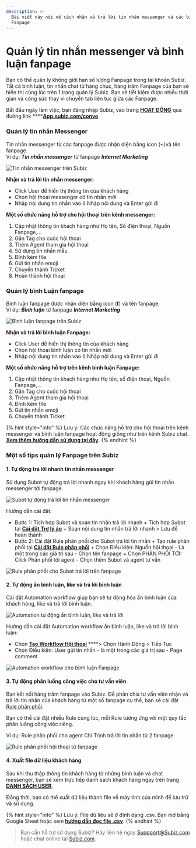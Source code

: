 ```yaml
---
description: >-
  Bài viết này nói về cách nhận và trả lời tin nhắn messenger và các bình luận
  Fanpage
---
```


# Quản lý tin nhắn messenger và bình luận fanpage

Bạn có thể quản lý không giới hạn số lượng Fanpage trong tài khoản Subiz. Tất cả bình luận, tin nhắn chat từ hàng chục, hàng trăm Fanpage của bạn sẽ hiển thị cùng lúc trên 1 trang quản lý Subiz. Bạn sẽ tiết kiệm được nhiều thời gian và công sức thay vì chuyển tab liên tục giữa các Fanpage.

Bắt đầu ngày làm việc, bạn đăng nhập Subiz, vào trang [**HOẠT ĐỘNG**](https://app.subiz.com/convo) qua đường link ****[**App.subiz.com/convo**](https://app.subiz.com/convo)

### **Quản lý tin nhắn Messenger**

Tin nhắn messenger từ các fanpage được nhận diện bằng icon \(**~**\)và tên fanpage.  
Ví dụ: _**Tin nhắn messenger**_ từ fanpage _**Internet Marketing**_

![Tin nh&#x1EAF;n messenger tr&#xEA;n Subiz](../../.gitbook/assets/image%20%2829%29.png)

**Nhận và trả lời tin nhắn messenger:**

* Click User để hiển thị thông tin của khách hàng
* Chọn hội thoại messenger có tin nhắn mới
* Nhập nội dung tin nhắn vào ô Nhập nội dung và Enter gửi đi

**Một số chức năng hỗ trợ cho hội thoại trên kênh messenger:**

1. Cập nhật thông tin khách hàng như Họ tên, Số điện thoại, Nguồn Fanpage,...
2. Gắn Tag cho cuộc hội thoại
3. Thêm Agent tham gia hội thoại
4. Sử dụng tin nhắn mẫu
5. Đính kèm file
6. Gửi tin nhắn emoji
7. Chuyển thành Ticket
8. Hoàn thành hội thoại

### Quản lý bình Luận fanpage

Bình luận fanpage được nhận diện bằng icon \(**f**\) và tên fanpage:   
Ví dụ: _**Bình luận**_ từ fanpage _**Internet Marketing**_

![B&#xEC;nh lu&#x1EAD;n fanpage tr&#xEA;n Subiz](../../.gitbook/assets/image%20%288%29.png)

**Nhận và trả lời bình luận Fanpage:**

* Click User để hiển thị thông tin của khách hàng
* Chọn hội thoại bình luận có tin nhắn mới
* Nhập nội dung tin nhắn vào ô Nhập nội dung và Enter gửi đi

**Một số chức năng hỗ trợ trên kênh bình luận Fanpage:**

1. Cập nhật thông tin khách hàng như Họ tên, số điện thoại, Nguồn Fanpage,...
2. Gắn Tag cho cuộc hội thoại
3. Thêm Agent tham gia hội thoại
4. Đính kèm file
5. Gửi tin nhắn emoji
6. Chuyển thành Ticket

{% hint style="info" %}
Lưu ý: Các chức năng hỗ trợ cho hội thoại trên kênh messenger và bình luận fanpage hoạt động giống như trên kênh Subiz chat. [**Xem thêm hướng dẫn sử dụng tại đây**](https://help.subiz.com/bat-dau-voi-subiz/lam-viec-tren-subiz/quan-ly-hoi-thoai-subiz-chat).
{% endhint %}

### Một số tips quản lý Fanpage trên Subiz

#### 1. Tự động trả lời nhanh tin nhắn messenger

Sử dụng Subot tự động trả lời nhanh ngay khi khách hàng gửi tin nhắn messenger tới fanpage. 

![Subot t&#x1EF1; &#x111;&#x1ED9;ng tr&#x1EA3; l&#x1EDD;i tin nh&#x1EAF;n messenger](../../.gitbook/assets/group-68.png)

Hướng dẫn cài đặt:

* Bước 1: Tích hợp Subot và soạn tin nhắn trả lời nhanh + Tích hợp Subot tại [**Cài đặt Trợ lý ảo**](https://app.subiz.com/settings/bots) + Soạn nội dung tin nhắn trả lời nhanh &gt; Lưu để hoàn thành
* Bước 2: Cài đặt Rule phân phối cho Subot trả lời tin nhắn + Tạo rule phân phối tại [**Cài đặt Rule phân phối**](https://app.subiz.com/settings/rule-setting) + Chọn Điều kiện: Nguồn hội thoại - Là một trong các giá trị sau - Chọn tên fanpage + Chọn PHÂN PHỐI TỚI: Click Phân phối tới agent - Chọn thêm Subot và agent tư vấn

![Rule ph&#xE2;n ph&#x1ED1;i cho Subot tr&#x1EA3; l&#x1EDD;i tr&#xEA;n fanpage](../../.gitbook/assets/subot-tren-fanpage-1.png)

#### 2. Tự động ẩn bình luận, like và trả lời bình luận

Cài đặt Automation workflow giúp bạn sẽ tự động hóa ẩn bình luận của khách hàng, like và trả lời bình luận. 

![Automation t&#x1EF1; &#x111;&#x1ED9;ng &#x1EA9;n b&#xEC;nh lu&#x1EAD;n, like v&#xE0; tr&#x1EA3; l&#x1EDD;i ](../../.gitbook/assets/group-69.png)

Hướng dẫn cài đặt Automation workflow ẩn bình luận, like và trả lời bình luận:

* Chọn [**Tạo Workflow Hội thoại**](https://app.subiz.com/settings/automation-workflow) ****&gt; Chọn Hành Động &gt; Tiếp Tục 
* Chọn Điều kiện: User gửi tin nhắn - là một trong các giá trị sau - Page comment

![Automation workflow cho b&#xEC;nh lu&#x1EAD;n Fanpage](../../.gitbook/assets/auto-an-binh-luan-1.png)

#### 3. Tự động phân luồng công việc cho tư vấn viên

Bạn kết nối hàng trăm fanpage vào Subiz. Để phân chia tư vấn viên nhận và trả lời tin nhắn của khách hàng từ một số fanpage cụ thể, bạn sẽ cài đặt [Rule phân phối](https://app.subiz.com/settings/rule-setting).

Bạn có thể cài đặt nhiều Rule cùng lúc, mỗi Rule tương ứng với một quy tắc phân luồng công việc riêng.

Ví dụ: Rule phân phối cho agent Chi Trịnh trả lời tin nhắn từ 2 fanpage

![Rule ph&#xE2;n ph&#x1ED1;i h&#x1ED9;i tho&#x1EA1;i t&#x1EEB; fanpage](../../.gitbook/assets/rule-page-1.png)

#### 4. Xuất file dữ liệu khách hàng

Sau khi thu thập thông tin khách hàng từ những bình luận và chat messenger, bạn sẽ xem trực tiếp danh sách khách hàng ngay trên trang [**DANH SÁCH USER**](https://app.subiz.com/contacts).

Đồng thời, bạn có thể xuất dữ liệu thành file về máy tính của mình để lưu trữ và sử dụng. 

{% hint style="info" %}
Lưu ý: File dữ liệu sẽ ở định dạng .csv. Bạn mở bằng Google Sheet hoặc xem [**hướng dẫn đọc file .csv**](https://docs.subiz.com/huong-dan-xem-du-lieu-lich-su-chat-tren-microsoft-excel/).
{% endhint %}

> Bạn cần hỗ trợ sử dụng Subiz? Hãy liên hệ ngay Suppport@Subiz.com hoặc chat online tại [Subiz.com](https://subiz.com/vi/facebook-messenger.html).

